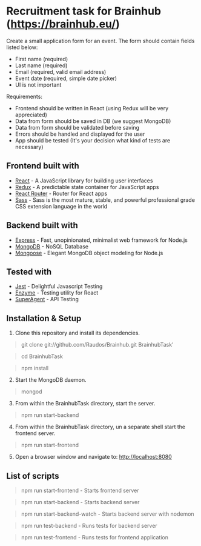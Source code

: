 # Recruitment task for Brainhub (https://brainhub.eu/)

Create a small application form for an event. The form should contain fields listed below:
- First name (required)
- Last name (required)
- Email (required, valid email address)
- Event date (required, simple date picker)
- UI is not important

Requirements:
- Frontend should be written in React (using Redux will be very appreciated)
- Data from form should be saved in DB (we suggest MongoDB)
- Data from form should be validated before saving
- Errors should be handled and displayed for the user
- App should be tested (It's your decision what kind of tests are necessary)

## Frontend built with

* [React](https://reactjs.org/) - A JavaScript library for building user interfaces
* [Redux](https://redux.js.org/) - A predictable state container for JavaScript apps
* [React Router](https://reacttraining.com/react-router/) - Router for React apps
* [Sass](https://sass-lang.com/) - Sass is the most mature, stable, and powerful professional grade CSS extension language in the world

## Backend built with

* [Express](https://expressjs.com/) - Fast, unopinionated, minimalist web framework for Node.js
* [MongoDB](https://www.mongodb.com/) - NoSQL Database
* [Mongoose](http://mongoosejs.com/) - Elegant MongoDB object modeling for Node.js

## Tested with

* [Jest](https://facebook.github.io/jest/) - Delightful Javascript Testing
* [Enzyme](http://airbnb.io/enzyme/) - Testing utility for React
* [SuperAgent](http://visionmedia.github.io/superagent/) - API Testing

## Installation & Setup

1. Clone this repository and install its dependencies.

  > git clone git://github.com/Raudos/Brainhub.git BrainhubTask'

  > cd BrainhubTask

  > npm install

2. Start the MongoDB daemon.

  > mongod

3. From within the BrainhubTask directory, start the server.

  > npm run start-backend

4. From within the BrainhubTask directory, un a separate shell start the frontend server.

  > npm run start-frontend

5. Open a browser window and navigate to: [http://localhost:8080](http://localhost:8080)

## List of scripts

  > npm run start-frontend - Starts frontend server

  > npm run start-backend - Starts backend server

  > npm run start-backend-watch - Starts backend server with nodemon

  > npm run test-backend - Runs tests for backend server

  > npm run test-frontend - Runs tests for frontend application
